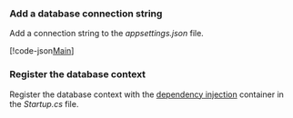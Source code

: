 <a name="cs"></a>
### Add a database connection string

Add a connection string to the *appsettings.json* file.

[!code-json[Main](../../tutorials/razor-pages/razor-pages-start/sample/RazorPagesMovie/appsettings_SQLite.json?highlight=8-10)]

<a name="reg"></a>
###  Register the database context

Register the database context with the [dependency injection](xref:fundamentals/dependency-injection) container in the *Startup.cs* file.